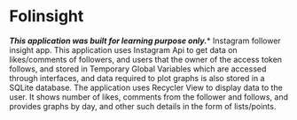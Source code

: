 # Folinsight
***************This application was built for learning purpose only.****************
Instagram follower insight app. This application uses Instagram Api to get data on likes/comments of followers, and users that the owner of the access token follows, and stored in Temporary Global Variables which are accessed through interfaces, and data required to plot graphs is also stored in a SQLite database. The application uses Recycler View to display data to the user. It shows number of likes, comments from the follower and follows, and provides graphs by day, and other such details in the form of lists/points.
